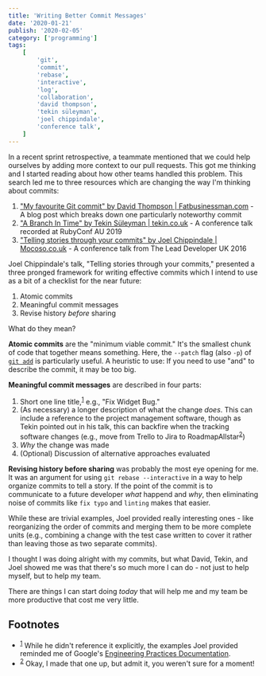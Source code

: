 ```yaml
---
title: 'Writing Better Commit Messages'
date: '2020-01-21'
publish: '2020-02-05'
category: ['programming']
tags:
    [
        'git',
        'commit',
        'rebase',
        'interactive',
        'log',
        'collaboration',
        'david thompson',
        'tekin süleyman',
        'joel chippindale',
        'conference talk',
    ]
---
```


In a recent sprint retrospective, a teammate mentioned that we could help ourselves by adding more context to our pull requests. This got me thinking and I started reading about how other teams handled this problem. This search led me to three resources which are changing the way I'm thinking about commits:

1. ["My favourite Git commit" by David Thompson | Fatbusinessman.com](https://fatbusinessman.com/2019/my-favourite-git-commit) - A blog post which breaks down one particularly noteworthy commit
2. ["A Branch In Time" by Tekin Süleyman | tekin.co.uk](https://tekin.co.uk/2019/02/a-talk-about-revision-histories) - A conference talk recorded at RubyConf AU 2019
3. ["Telling stories through your commits" by Joel Chippindale | Mocoso.co.uk](https://blog.mocoso.co.uk/talks/2015/01/12/telling-stories-through-your-commits/) - A conference talk from The Lead Developer UK 2016

Joel Chippindale's talk, "Telling stories through your commits," presented a three pronged framework for writing effective commits which I intend to use as a bit of a checklist for the near future:

1. Atomic commits
2. Meaningful commit messages
3. Revise history _before_ sharing

What do they mean?

**Atomic commits** are the "minimum viable commit." It's the smallest chunk of code that together means something. Here, the `--patch` flag (also `-p`) of [`git add`](https://git-scm.com/docs/git-add) is particularly useful. A heuristic to use: If you need to use "and" to describe the commit, it may be too big.

**Meaningful commit messages** are described in four parts:

1. Short one line title,<sup>[1](#footnotes)</sup><a id="fn1"></a> e.g., "Fix Widget Bug."
2. (As necessary) a longer description of what the change _does_. This can include a reference to the project management software, though as Tekin pointed out in his talk, this can backfire when the tracking software changes (e.g., move from Trello to Jira to RoadmapAllstar<sup>[2](#footnoes)</sup><a id="fn2"></a>)
3. _Why_ the change was made
4. (Optional) Discussion of alternative approaches evaluated

**Revising history before sharing** was probably the most eye opening for me. It was an argument for using `git rebase --interactive` in a way to help organize commits to tell a story. If the point of the commit is to communicate to a future developer _what_ happend and _why_, then eliminating noise of commits like `fix typo` and `linting` makes that easier.

While these are trivial examples, Joel provided really interesting ones - like reorganizing the order of commits and merging them to be more complete units (e.g., combining a change with the test case written to cover it rather than leaving those as two separate commits).

I thought I was doing alright with my commits, but what David, Tekin, and Joel showed me was that there's so much more I can do - not just to help myself, but to help my team.

There are things I can start doing _today_ that will help me and my team be more productive that cost me very little.

## Footnotes

-   <sup>[1](#fn1)</sup> While he didn't reference it explicitly, the examples Joel provided reminded me of Google's [Engineering Practices Documentation](https://google.github.io/eng-practices/).
-   <sup>[2](#fn2)</sup> Okay, I made that one up, but admit it, you weren't sure for a moment!
